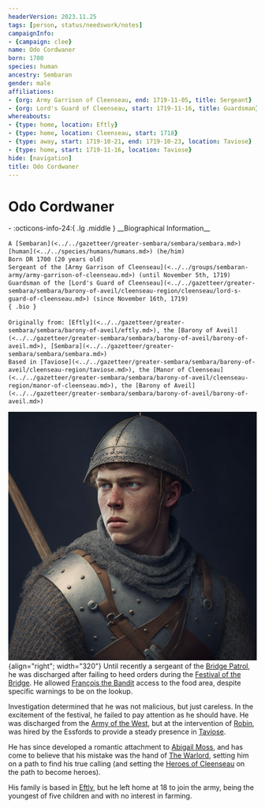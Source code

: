 ```yaml
---
headerVersion: 2023.11.25
tags: [person, status/needswork/notes]
campaignInfo:
- {campaign: clee}
name: Odo Cordwaner
born: 1700
species: human
ancestry: Sembaran
gender: male
affiliations:
- {org: Army Garrison of Cleenseau, end: 1719-11-05, title: Sergeant}
- {org: Lord's Guard of Cleenseau, start: 1719-11-16, title: Guardsman}
whereabouts:
- {type: home, location: Eftly}
- {type: home, location: Cleenseau, start: 1718}
- {type: away, start: 1719-10-21, end: 1719-10-23, location: Taviose}
- {type: home, start: 1719-11-16, location: Taviose}
hide: [navigation]
title: Odo Cordwaner
---
```

# Odo Cordwaner
<div class="grid cards ext-narrow-margin ext-one-column" markdown>
- :octicons-info-24:{ .lg .middle } __Biographical Information__

    A [Sembaran](<../../gazetteer/greater-sembara/sembara/sembara.md>) [human](<../../species/humans/humans.md>) (he/him)  
    Born DR 1700 (20 years old)  
    Sergeant of the [Army Garrison of Cleenseau](<../../groups/sembaran-army/army-garrison-of-cleenseau.md>) (until November 5th, 1719)  
    Guardsman of the [Lord's Guard of Cleenseau](<../../gazetteer/greater-sembara/sembara/barony-of-aveil/cleenseau-region/cleenseau/lord-s-guard-of-cleenseau.md>) (since November 16th, 1719)  
    { .bio }

    Originally from: [Eftly](<../../gazetteer/greater-sembara/sembara/barony-of-aveil/eftly.md>), the [Barony of Aveil](<../../gazetteer/greater-sembara/sembara/barony-of-aveil/barony-of-aveil.md>), [Sembara](<../../gazetteer/greater-sembara/sembara/sembara.md>)
    Based in [Taviose](<../../gazetteer/greater-sembara/sembara/barony-of-aveil/cleenseau-region/taviose.md>), the [Manor of Cleenseau](<../../gazetteer/greater-sembara/sembara/barony-of-aveil/cleenseau-region/manor-of-cleenseau.md>), the [Barony of Aveil](<../../gazetteer/greater-sembara/sembara/barony-of-aveil/barony-of-aveil.md>)
</div>


![Odo Cordwaner](../../assets/odo-cordwaner.png){align="right"; width="320"} Until recently a sergeant of the [Bridge Patrol](<../../groups/sembaran-army/army-garrison-of-cleenseau.md>), he was discharged after failing to heed orders during the [Festival of the Bridge](<../../time/holidays-and-festivals/festival-of-the-bridge.md>). He allowed [François the Bandit](<./francois-the-bandit.md>) access to the food area, despite specific warnings to be on the lookup.

Investigation determined that he was not malicious, but just careless. In the excitement of the festival, he failed to pay attention as he should have. He was discharged from the [Army of the West](<../../groups/sembaran-army/army-of-the-west.md>), but at the intervention of [Robin](<../pcs/cleenseau/robin-of-abenfyrd.md>), was hired by the Essfords to provide a steady presence in [Taviose](<../../gazetteer/greater-sembara/sembara/barony-of-aveil/cleenseau-region/taviose.md>).

He has since developed a romantic attachment to [Abigail Moss](<./abigail-moss.md>), and has come to believe that his mistake was the hand of [The Warlord](<../../cosmology/gods/incorporeal-gods/mos-numena-pantheon/the-warlord.md>), setting him on a path to find his true calling (and setting the [Heroes of Cleenseau](<../pcs/cleenseau/heroes-of-cleenseau.md>) on the path to become heroes).

His family is based in [Eftly](<../../gazetteer/greater-sembara/sembara/barony-of-aveil/eftly.md>), but he left home at 18 to join the army, being the youngest of five children and with no interest in farming.

